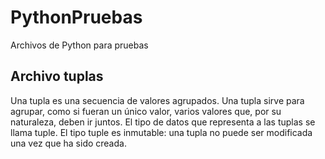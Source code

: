 # PythonPruebas
Archivos de Python para pruebas

## Archivo tuplas
Una tupla es una secuencia de valores agrupados.
Una tupla sirve para agrupar, como si fueran un único valor, varios valores que, por su naturaleza, deben ir juntos.
El tipo de datos que representa a las tuplas se llama tuple. El tipo tuple es inmutable: una tupla no puede ser modificada una vez que ha sido creada.
